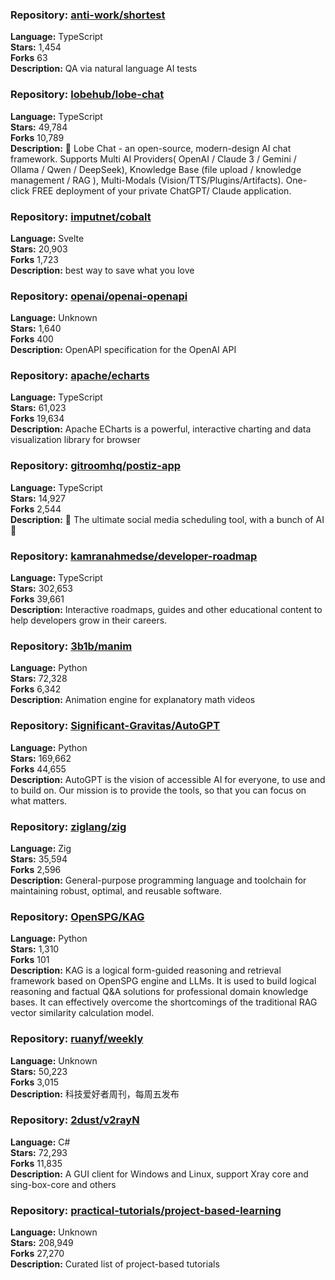 ### **Repository:** [anti-work/shortest](https://github.com/anti-work/shortest)  

**Language:** TypeScript  
**Stars:** 1,454  
**Forks** 63  
**Description:** QA via natural language AI tests  

### **Repository:** [lobehub/lobe-chat](https://github.com/lobehub/lobe-chat)  

**Language:** TypeScript  
**Stars:** 49,784  
**Forks** 10,789  
**Description:** 🤯 Lobe Chat - an open-source, modern-design AI chat framework. Supports Multi AI Providers( OpenAI / Claude 3 / Gemini / Ollama / Qwen / DeepSeek), Knowledge Base (file upload / knowledge management / RAG ), Multi-Modals (Vision/TTS/Plugins/Artifacts). One-click FREE deployment of your private ChatGPT/ Claude application.  

### **Repository:** [imputnet/cobalt](https://github.com/imputnet/cobalt)  

**Language:** Svelte  
**Stars:** 20,903  
**Forks** 1,723  
**Description:** best way to save what you love  

### **Repository:** [openai/openai-openapi](https://github.com/openai/openai-openapi)  

**Language:** Unknown  
**Stars:** 1,640  
**Forks** 400  
**Description:** OpenAPI specification for the OpenAI API  

### **Repository:** [apache/echarts](https://github.com/apache/echarts)  

**Language:** TypeScript  
**Stars:** 61,023  
**Forks** 19,634  
**Description:** Apache ECharts is a powerful, interactive charting and data visualization library for browser  

### **Repository:** [gitroomhq/postiz-app](https://github.com/gitroomhq/postiz-app)  

**Language:** TypeScript  
**Stars:** 14,927  
**Forks** 2,544  
**Description:** 📨 The ultimate social media scheduling tool, with a bunch of AI 🤖  

### **Repository:** [kamranahmedse/developer-roadmap](https://github.com/kamranahmedse/developer-roadmap)  

**Language:** TypeScript  
**Stars:** 302,653  
**Forks** 39,661  
**Description:** Interactive roadmaps, guides and other educational content to help developers grow in their careers.  

### **Repository:** [3b1b/manim](https://github.com/3b1b/manim)  

**Language:** Python  
**Stars:** 72,328  
**Forks** 6,342  
**Description:** Animation engine for explanatory math videos  

### **Repository:** [Significant-Gravitas/AutoGPT](https://github.com/Significant-Gravitas/AutoGPT)  

**Language:** Python  
**Stars:** 169,662  
**Forks** 44,655  
**Description:** AutoGPT is the vision of accessible AI for everyone, to use and to build on. Our mission is to provide the tools, so that you can focus on what matters.  

### **Repository:** [ziglang/zig](https://github.com/ziglang/zig)  

**Language:** Zig  
**Stars:** 35,594  
**Forks** 2,596  
**Description:** General-purpose programming language and toolchain for maintaining robust, optimal, and reusable software.  

### **Repository:** [OpenSPG/KAG](https://github.com/OpenSPG/KAG)  

**Language:** Python  
**Stars:** 1,310  
**Forks** 101  
**Description:** KAG is a logical form-guided reasoning and retrieval framework based on OpenSPG engine and LLMs. It is used to build logical reasoning and factual Q&A solutions for professional domain knowledge bases. It can effectively overcome the shortcomings of the traditional RAG vector similarity calculation model.  

### **Repository:** [ruanyf/weekly](https://github.com/ruanyf/weekly)  

**Language:** Unknown  
**Stars:** 50,223  
**Forks** 3,015  
**Description:** 科技爱好者周刊，每周五发布  

### **Repository:** [2dust/v2rayN](https://github.com/2dust/v2rayN)  

**Language:** C#  
**Stars:** 72,293  
**Forks** 11,835  
**Description:** A GUI client for Windows and Linux, support Xray core and sing-box-core and others  

### **Repository:** [practical-tutorials/project-based-learning](https://github.com/practical-tutorials/project-based-learning)  

**Language:** Unknown  
**Stars:** 208,949  
**Forks** 27,270  
**Description:** Curated list of project-based tutorials  

